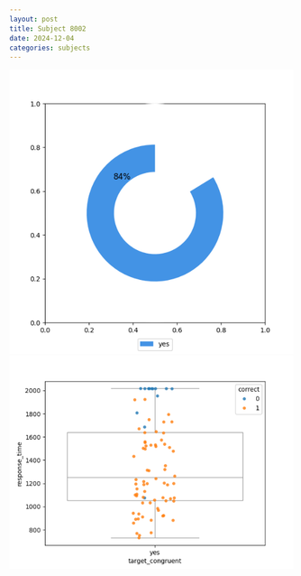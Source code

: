 ```yaml
---
layout: post
title: Subject 8002
date: 2024-12-04
categories: subjects
---
```


![](data/8002/run-19/8002_accuracy_target_congruence.png)
![](data/8002/run-19/8002_rt_congruence.png)
